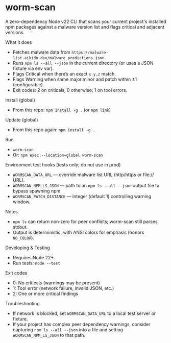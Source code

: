 worm-scan
=========

A zero-dependency Node v22 CLI that scans your current project's installed npm packages against a malware version list and flags critical and adjacent versions.

What it does
- Fetches malware data from `https://malware-list.aikido.dev/malware_predictions.json`.
- Runs `npm ls --all --json` in the current directory (or uses a JSON fixture via env var).
- Flags Critical when there’s an exact `x.y.z` match.
- Flags Warning when same major.minor and patch within ±1 (configurable).
- Exit codes: 2 on criticals, 0 otherwise; 1 on tool errors.

Install (global)
- From this repo: `npm install -g .` (or `npm link`)

Update (global)
- From this repo again: `npm install -g .`

Run
- `worm-scan`
- Or: `npm exec --location=global worm-scan`

Environment test hooks (tests only; do not use in prod)
- `WORMSCAN_DATA_URL` — override malware list URL (http/https or file:// URL).
- `WORMSCAN_NPM_LS_JSON` — path to an `npm ls --all --json` output file to bypass spawning npm.
- `WORMSCAN_PATCH_DISTANCE` — integer (default 1) controlling warning window.

Notes
- `npm ls` can return non‑zero for peer conflicts; worm-scan still parses stdout.
- Output is deterministic, with ANSI colors for emphasis (honors `NO_COLOR`).

Developing & Testing
- Requires Node 22+.
- Run tests: `node --test`

Exit codes
- 0: No criticals (warnings may be present)
- 1: Tool error (network failure, invalid JSON, etc.)
- 2: One or more critical findings

Troubleshooting
- If network is blocked, set `WORMSCAN_DATA_URL` to a local test server or fixture.
- If your project has complex peer dependency warnings, consider capturing `npm ls --all --json` into a file and setting `WORMSCAN_NPM_LS_JSON` to that path.
